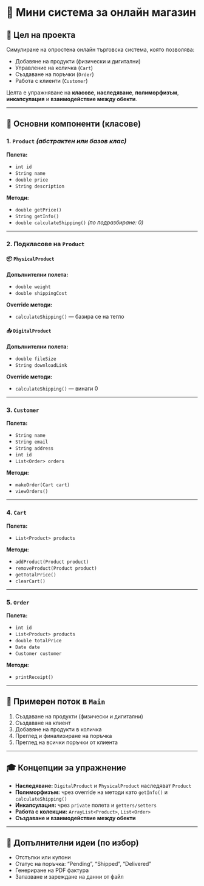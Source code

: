# 🛒 Мини система за онлайн магазин

## 🎯 Цел на проекта

Симулиране на опростена онлайн търговска система, която позволява:
- Добавяне на продукти (физически и дигитални)
- Управление на количка (`Cart`)
- Създаване на поръчки (`Order`)
- Работа с клиенти (`Customer`)

Целта е упражняване на **класове**, **наследяване**, **полиморфизъм**, **инкапсулация** и **взаимодействие между обекти**.

---

## 🧱 Основни компоненти (класове)

### 1. `Product` *(абстрактен или базов клас)*

**Полета:**
- `int id`
- `String name`
- `double price`
- `String description`

**Методи:**
- `double getPrice()`
- `String getInfo()`
- `double calculateShipping()` *(по подразбиране: 0)*

---

### 2. Подкласове на `Product`

#### 📦 `PhysicalProduct`
**Допълнителни полета:**
- `double weight`
- `double shippingCost`

**Override методи:**
- `calculateShipping()` — базира се на тегло

#### 📥 `DigitalProduct`
**Допълнителни полета:**
- `double fileSize`
- `String downloadLink`

**Override методи:**
- `calculateShipping()` — винаги 0

---

### 3. `Customer`

**Полета:**
- `String name`
- `String email`
- `String address`
- `int id`
- `List<Order> orders`

**Методи:**
- `makeOrder(Cart cart)`
- `viewOrders()`

---

### 4. `Cart`

**Полета:**
- `List<Product> products`

**Методи:**
- `addProduct(Product product)`
- `removeProduct(Product product)`
- `getTotalPrice()`
- `clearCart()`

---

### 5. `Order`

**Полета:**
- `int id`
- `List<Product> products`
- `double totalPrice`
- `Date date`
- `Customer customer`

**Методи:**
- `printReceipt()`

---

## 🔁 Примерен поток в `Main`

1. Създаване на продукти (физически и дигитални)
2. Създаване на клиент
3. Добавяне на продукти в количка
4. Преглед и финализиране на поръчка
5. Преглед на всички поръчки от клиента

---

## 🎓 Концепции за упражнение

- **Наследяване:** `DigitalProduct` и `PhysicalProduct` наследяват `Product`
- **Полиморфизъм:** чрез override на методи като `getInfo()` и `calculateShipping()`
- **Инкапсулация:** чрез `private` полета и `getters/setters`
- **Работа с колекции:** `ArrayList<Product>`, `List<Order>`
- **Създаване и взаимодействие между обекти**

---

## 🧩 Допълнителни идеи (по избор)

- Отстъпки или купони
- Статус на поръчка: “Pending”, “Shipped”, “Delivered”
- Генериране на PDF фактура
- Запазване и зареждане на данни от файл